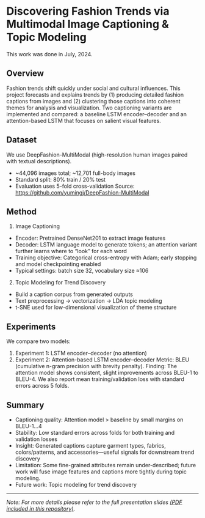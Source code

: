 # Discovering Fashion Trends via Multimodal Image Captioning & Topic Modeling
This work was done in July, 2024. 

## Overview
Fashion trends shift quickly under social and cultural influences. This project forecasts and explains trends by (1) producing detailed fashion captions from images and (2) clustering those captions into coherent themes for analysis and visualization. Two captioning variants are implemented and compared: a baseline LSTM encoder–decoder and an attention-based LSTM that focuses on salient visual features.

## Dataset
We use DeepFashion-MultiModal (high-resolution human images paired with textual descriptions).
- ~44,096 images total; ~12,701 full-body images
- Standard split: 80% train / 20% test
- Evaluation uses 5-fold cross-validation
Source: https://github.com/yumingj/DeepFashion-MultiModal

## Method
1) Image Captioning
- Encoder: Pretrained DenseNet201 to extract image features
- Decoder: LSTM language model to generate tokens; an attention variant further learns where to “look” for each word
- Training objective: Categorical cross-entropy with Adam; early stopping and model checkpointing enabled
- Typical settings: batch size 32, vocabulary size ≈106

2) Topic Modeling for Trend Discovery
- Build a caption corpus from generated outputs
- Text preprocessing → vectorization → LDA topic modeling
- t-SNE used for low-dimensional visualization of theme structure

## Experiments
We compare two models:
1. Experiment 1: LSTM encoder–decoder (no attention)
2. Experiment 2: Attention-based LSTM encoder–decoder
Metric: BLEU (cumulative n-gram precision with brevity penalty).
Finding: The attention model shows consistent, slight improvements across BLEU-1 to BLEU-4.
We also report mean training/validation loss with standard errors across 5 folds.

## Summary
- Captioning quality: Attention model > baseline by small margins on BLEU-1…4
- Stability: Low standard errors across folds for both training and validation losses
- Insight: Generated captions capture garment types, fabrics, colors/patterns, and accessories—useful signals for downstream trend discovery
- Limitation: Some fine-grained attributes remain under-described; future work will fuse image features and captions more tightly during topic modeling.
- Future work: Topic modeling for trend discovery

---
*Note: For more details please refer to the full presentation slides [(PDF included in this repository)]().*
